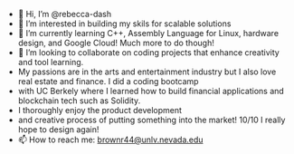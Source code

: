 - 👋 Hi, I’m @rebecca-dash
- 👀 I’m interested in building my skils for scalable solutions
- 🌱 I’m currently learning C++, Assembly Language for Linux, hardware design, and Google Cloud! Much more to do though!
- 💞️ I’m looking to collaborate on coding projects that enhance creativity and tool learning. 
- My passions are in the arts and entertainment industry but I also love real estate and finance. I did a coding bootcamp 
- with UC Berkely where I learned how to build financial applications and blockchain tech such as Solidity. 
- I thoroughly enjoy the product development
- and creative process of putting something into the market! 10/10 I really hope to design again!
- 📫 How to reach me: brownr44@unlv.nevada.edu

<!---
rebecca-dash/rebecca-dash is a ✨ special ✨ repository because its `README.md` (this file) appears on your GitHub profile.
You can click the Preview link to take a look at your changes.
--->
